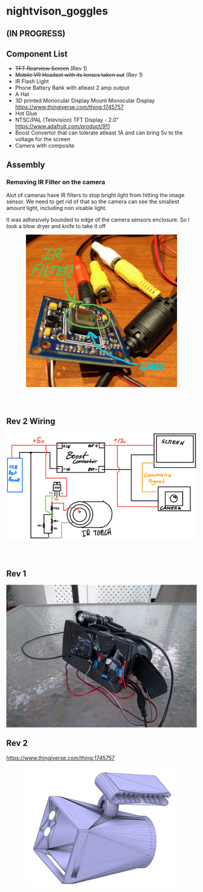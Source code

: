 # nightvison_goggles
## (IN PROGRESS)



## Component List
* ~~TFT Rearview Screen~~ (Rev 1)
* ~~Mobile VR Headset with its lenses taken out~~ (Rev 1)
* IR Flash Light
* Phone Battery Bank with atleast 2 amp output
* A Hat
* 3D printed Monocular Display Mount Monocular Display https://www.thingiverse.com/thing:1745757
* Hot Glue
* NTSC/PAL (Television) TFT Display - 2.0" https://www.adafruit.com/product/911
* Boost Convertor that can tolerate atleast 1A and can bring 5v to the voltage for the screen 
* Camera with composite




## Assembly



### Removing IR Filter on the camera

Alot of cameras have IR filters to stop bright light from hitting the image sensor. We need to get rid of that so the camera can see the smallest amount light, including non visable light.

It was adhesively bounded to edge of the camera sensors enclosure. So I took a blow dryer and knife to take it off

<p align="center" style="vertical-align: top; position: relative" >
<img align="top" style="vertical-align:top" src="https://github.com/aziddy/nightvison_goggles/blob/master/media/camera_ir_filter_illustrated.png?raw=true" width="400"/>
</p>

<br>
<br>

## Rev 2 Wiring

<p align="center" style="vertical-align: top; position: relative" >
<img align="top" style="vertical-align:top" src="https://github.com/aziddy/nightvison_goggles/blob/master/media/wiring.PNG?raw=true" width="700"/>
</p>

<br>
<br>

## Rev 1
<p align="center" style="vertical-align: top; position: relative" >
<img align="top" style="vertical-align:top" src="https://github.com/aziddy/nightvison_goggles/blob/master/media/IMG_20160605_202914.jpg?raw=true" width="700"/>
</p>






## Rev 2
https://www.thingiverse.com/thing:1745757
<p align="center" style="vertical-align: top; position: relative" >
<img align="top" style="vertical-align:top" src="https://github.com/aziddy/nightvison_goggles/blob/master/media/cad.PNG?raw=true" width="400"/>
</p>
